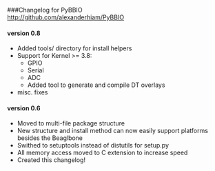 ###Changelog for PyBBIO  
http://github.com/alexanderhiam/PyBBIO   


#### version 0.8
 * Added tools/ directory for install helpers
 * Support for Kernel >= 3.8:
   * GPIO
   * Serial
   * ADC
   * Added tool to generate and compile DT overlays
 * misc. fixes


#### version 0.6
 * Moved to multi-file package structure
 * New structure and install method can now easily support platforms besides 
   the Beaglbone
 * Swithed to setuptools instead of distutils for setup.py
 * All memory access moved to C extension to increase speed
 * Created this changelog!
